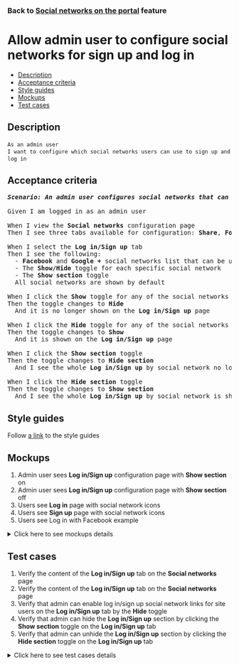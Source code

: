 ### Back to [Social networks on the portal](../../README.md) feature

# Allow admin user to configure social networks for sign up and log in

- [Description](#description)
- [Acceptance criteria](#acceptance-criteria)
- [Style guides](#style-guides)
- [Mockups](#mockups)
- [Test cases](#test-cases)

## Description

    As an admin user
    I want to configure which social networks users can use to sign up and log in

## Acceptance criteria

<pre>
<b><i>Scenario: An admin user configures social networks that can be used to log in/sign up</i></b>

Given I am logged in as an admin user

When I view the <b>Social networks</b> configuration page
Then I see three tabs available for configuration: <b>Share</b>, <b>Follow</b>, <b>Log in/Sign up</b>

When I select the <b>Log in/Sign up</b> tab
Then I see the following:
  - <b>Facebook</b> and <b>Google +</b> social networks list that can be used to log in/sign up
  - The <b>Show/Hide</b> toggle for each specific social network
  - The <b>Show section</b> toggle
  All social networks are shown by default

When I click the <b>Show</b> toggle for any of the social networks from the list
Then the toggle changes to <b>Hide</b>
  And it is no longer shown on the <b>Log in/Sign up</b> page

When I click the <b>Hide</b> toggle for any of the social networks from the list
Then the toggle changes to <b>Show</b>
  And it is shown on the <b>Log in/Sign up</b> page

When I click the <b>Show section</b> toggle
Then the toggle changes to <b>Hide section</b>
  And I see the whole <b>Log in/Sign up</b> by social network no longer shown on the site

When I click the <b>Hide section</b> toggle
Then the toggle changes to <b>Show section</b>
  And I see the whole <b>Log in/Sign up</b> by social network is shown on the site
</pre>

## Style guides

Follow [a link](https://www.figma.com/proto/0zkkf5WC77OSpvyD6YXpFE/Style-guides?page-id=0%3A1&node-id=19%3A5368&viewport=266%2C48%2C0.54&scaling=min-zoom&starting-point-node-id=19%3A5368) to the style guides

## Mockups

1. Admin user sees <b>Log in/Sign up</b> configuration page with <b>Show section</b> on
2. Admin user sees <b>Log in/Sign up</b> configuration page with <b>Show section</b> off
3. Users see <b>Log in</b> page with social network icons
4. Users see <b>Sign up</b> page with social network icons
5. Users see Log in with Facebook example

<details>
  <summary>Click here to see mockups details</summary>

**1. Admin user sees Log in/Sign up configuration page with Show section on:**

![Admin user sees Log in/Sign up configuration page with Show section on](/desktop_application_features/social_networks/images/login_signup_configuration_page.png)

**2. Admin user sees Log in/Sign up configuration page with Show section off:**

![Admin user sees Log in/Sign up configuration page with Show section off](/desktop_application_features/social_networks/images/login_signup_configuration_page_section_off.png)

**3. Users see Log in page with social network icons:**

![Users see Log in page with social network icons](/desktop_application_features/social_networks/images/login_page_with_social_network_icons.png)

**4. Users see Sign up page with social network icons:**

![Users see Sign up page with social network icons](/desktop_application_features/social_networks/images/signup_page_with_social_network_icons.png)

**5. Users see Log in with Facebook example:**

![Users see Log in with Facebook example](/desktop_application_features/social_networks/images/login_by_facebook_example.png)

</details>

## Test cases

1. Verify the content of the <b>Log in/Sign up</b> tab on the <b>Social networks</b> page
2. Verify the content of the <b>Log in/Sign up</b> tab on the <b>Social networks</b> page
3. Verify that admin can enable log in/sign up social network links for site users on the <b>Log in/Sign up</b> tab by the <b>Hide</b> toggle
4. Verify that admin can hide the <b>Log in/Sign up</b> section by clicking the <b>Show section</b> toggle on the <b>Log in/Sign up</b> tab
5. Verify that admin can unhide the <b>Log in/Sign up</b> section by clicking the <b>Hide section</b> toggle on the <b>Log in/Sign up</b> tab

<details>
  <summary>Click here to see test cases details</summary>

### **#1. Verify the content of the Log in/Sign up tab on the Social networks page**

|Preconditions|Steps|Expected result
--------------|-----|----------
|- Log in with admin account</br>- Go to the <b>Social networks</b> page > <b>Log in/Sign up</b> tab|1) Examine the content of the <b>Follow</b> tab|1) There are social networks Facebook and Google +, the <b>Show/Hide</b> toggle to activate/deactivate a specific social network and the <b>Show section</b> toggle|

### **#2. Verify the content of the Log in/Sign up tab on the Social networks page**

|Preconditions|Steps|Expected result
--------------|-----|----------
|- Log in with admin account</br>- Go to the <b>Social networks</b> page > <b>Log in/Sign up</b> tab</br>- All social networks are enabled to log in/sign up|1) Click the <b>Show</b> toggle to disable any social network from the list</br>2) Log out of admin account</br>3) Examine if disabled the log in/sign up for the needed social network is not visible for users|1) The toggle changes to <b>Hide</b></br>3) The disabled social network is not available to log in/sign up|

### **#3. Verify that admin can enable log in/sign up social network links for site users on the Log in/Sign up tab by the Hide toggle**

|Preconditions|Steps|Expected result
--------------|-----|----------
|- Log in with admin account</br>- Go to the <b>Social networks</b> page > <b>Log in/Sign up</b> tab</br>- Some social networks are disabled to log in/sign up|1) Click the <b>Hide</b> toggle to enable any social network from the list</br>2) Log out of admin account</br>3) Examine if enabled log in/sign up for the needed social network is visible for users|1) The toggle changes to <b>Show</b></br>3) The enabled social network is available to log in/sign up|

### **#4. Verify that admin can hide the Log in/Sign up section by clicking the Show section toggle on the Log in/Sign up tab**

|Preconditions|Steps|Expected result
--------------|-----|----------
|- Log in with admin account</br>- Go to the <b>Social networks</b> page > <b>Log in/Sign up</b> tab</br>- The <b>Show section</b> toggle is shown|1) Click the <b>Show section</b> toggle</br>2) Log out of admin account</br>3) Examine if the Log in/Sign up with social networks section is present|1) The toggle changes to <b>Hide section</b></br>3) The Log in/Sign up with social networks section is not visible to users|

### **#5. Verify that admin can unhide the Log in/Sign up section by clicking the Hide section toggle on the Log in/Sign up tab**

|Preconditions|Steps|Expected result
--------------|-----|----------
|- Log in with admin account</br>- Go to the <b>Social networks</b> page > <b>Log in/Sign up</b> tab</br>- The <b>Hide section</b> toggle is shown|1) Click the <b>Hide section</b> toggle</br>2) Log out of admin account</br>3) Examine if the Log in/Sign up with social networks section is present|1) The toggle changes to <b>Show section</b></br>3) The Log in/Sign up with social networks section is visible to users|

</details>

